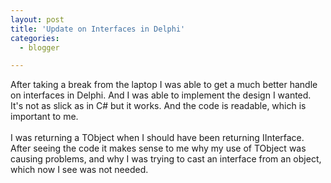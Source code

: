 ```yaml
---
layout: post
title: 'Update on Interfaces in Delphi'
categories:
  - blogger

---
```


After taking a break from the laptop I was able to get a much better handle on interfaces in Delphi.  And I was able to implement the design I wanted.  It's not as slick as in C# but it works.  And the code is readable, which is important to me.<br /><br />I was returning a TObject when I should have been returning IInterface.  After seeing the code it makes sense to me why my use of TObject was causing problems, and why I was trying to cast an interface from an object, which now I see was not needed.
